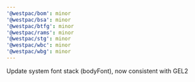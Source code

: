 ```yaml
---
'@westpac/bom': minor
'@westpac/bsa': minor
'@westpac/btfg': minor
'@westpac/rams': minor
'@westpac/stg': minor
'@westpac/wbc': minor
'@westpac/wbg': minor
---
```


Update system font stack (bodyFont), now consistent with GEL2
